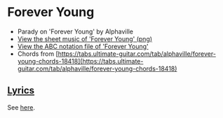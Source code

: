 # Forever Young

* Parady on 'Forever Young' by Alphaville
* [View the sheet music of 'Forever Young' (png)](xx_forever_young.png)
* [View the ABC notation file of 'Forever Young'](xx_forever_young.abc)
* Chords from [https://tabs.ultimate-guitar.com/tab/alphaville/forever-young-chords-18418](https://tabs.ultimate-guitar.com/tab/alphaville/forever-young-chords-18418)

## [Lyrics](xx_forever_young.txt)

See [here](xx_forever_young.txt).
